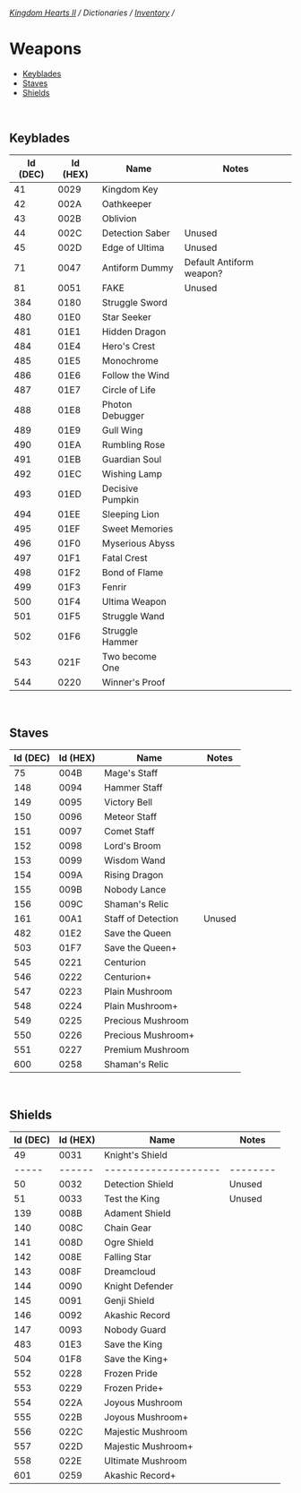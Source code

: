 ###### [Kingdom Hearts II](../index.md) / Dictionaries / [Inventory](../inventory.md) /

# Weapons

* [Keyblades](#keyblades)
* [Staves](#staves)
* [Shields](#shields)

<br/>

## Keyblades

| Id (DEC) | Id (HEX) | Name | Notes |
|----------|----------|------|-------|
| 41  | 0029 | Kingdom Key      |        |
| 42  | 002A | Oathkeeper       |        |
| 43  | 002B | Oblivion         |        |
| 44  | 002C | Detection Saber  | Unused |
| 45  | 002D | Edge of Ultima   | Unused |
| 71  | 0047 | Antiform Dummy   | Default Antiform weapon?
| 81  | 0051 | FAKE             | Unused |
| 384 | 0180 | Struggle Sword   |        |
| 480 | 01E0 | Star Seeker      |        |
| 481 | 01E1 | Hidden Dragon    |        |
| 484 | 01E4 | Hero's Crest     |        |
| 485 | 01E5 | Monochrome       |        |
| 486 | 01E6 | Follow the Wind  |        |
| 487 | 01E7 | Circle of Life   |        |
| 488 | 01E8 | Photon Debugger  |        |
| 489 | 01E9 | Gull Wing        |        |
| 490 | 01EA | Rumbling Rose    |        |
| 491 | 01EB | Guardian Soul    |        |
| 492 | 01EC | Wishing Lamp     |        |
| 493 | 01ED | Decisive Pumpkin |        |
| 494 | 01EE | Sleeping Lion    |        |
| 495 | 01EF | Sweet Memories   |        |
| 496 | 01F0 | Myserious Abyss  |        |
| 497 | 01F1 | Fatal Crest      |        |
| 498 | 01F2 | Bond of Flame    |        |
| 499 | 01F3 | Fenrir           |        |
| 500 | 01F4 | Ultima Weapon    |        |
| 501 | 01F5 | Struggle Wand    |        |
| 502 | 01F6 | Struggle Hammer  |        |
| 543 | 021F | Two become One   |        |
| 544 | 0220 | Winner's Proof   |        |

<br/>

## Staves

| Id (DEC) | Id (HEX) | Name | Notes |
|----------|----------|------|-------|
| 75  | 004B | Mage's Staff       |        |
| 148 | 0094 | Hammer Staff       |        |
| 149 | 0095 | Victory Bell       |        |
| 150 | 0096 | Meteor Staff       |        |
| 151 | 0097 | Comet Staff        |        |
| 152 | 0098 | Lord's Broom       |        |
| 153 | 0099 | Wisdom Wand        |        |
| 154 | 009A | Rising Dragon      |        |
| 155 | 009B | Nobody Lance       |        |
| 156 | 009C | Shaman's Relic     |        |
| 161 | 00A1 | Staff of Detection | Unused |
| 482 | 01E2 | Save the Queen     |        |
| 503 | 01F7 | Save the Queen+    |        |
| 545 | 0221 | Centurion          |        |
| 546 | 0222 | Centurion+         |        |
| 547 | 0223 | Plain Mushroom     |        |
| 548 | 0224 | Plain Mushroom+    |        |
| 549 | 0225 | Precious Mushroom  |        |
| 550 | 0226 | Precious Mushroom+ |        |
| 551 | 0227 | Premium Mushroom   |        |
| 600 | 0258 | Shaman's Relic     |        |

<br/>

## Shields

| Id (DEC) | Id (HEX) | Name | Notes |
|----------|----------|------|-------|
| 49  | 0031 | Knight's Shield    |        |
|-----|------|--------------------|--------|
| 50  | 0032 | Detection Shield   | Unused |
| 51  | 0033 | Test the King      | Unused |
| 139 | 008B | Adament Shield     |        |
| 140 | 008C | Chain Gear         |        |
| 141 | 008D | Ogre Shield        |        |
| 142 | 008E | Falling Star       |        |
| 143 | 008F | Dreamcloud         |        |
| 144 | 0090 | Knight Defender    |        |
| 145 | 0091 | Genji Shield       |        |
| 146 | 0092 | Akashic Record     |        |
| 147 | 0093 | Nobody Guard       |        |
| 483 | 01E3 | Save the King      |        |
| 504 | 01F8 | Save the King+     |        |
| 552 | 0228 | Frozen Pride       |        |
| 553 | 0229 | Frozen Pride+      |        |
| 554 | 022A | Joyous Mushroom    |        |
| 555 | 022B | Joyous Mushroom+   |        |
| 556 | 022C | Majestic Mushroom  |        |
| 557 | 022D | Majestic Mushroom+ |        |
| 558 | 022E | Ultimate Mushroom  |        |
| 601 | 0259 | Akashic Record+    |        |
